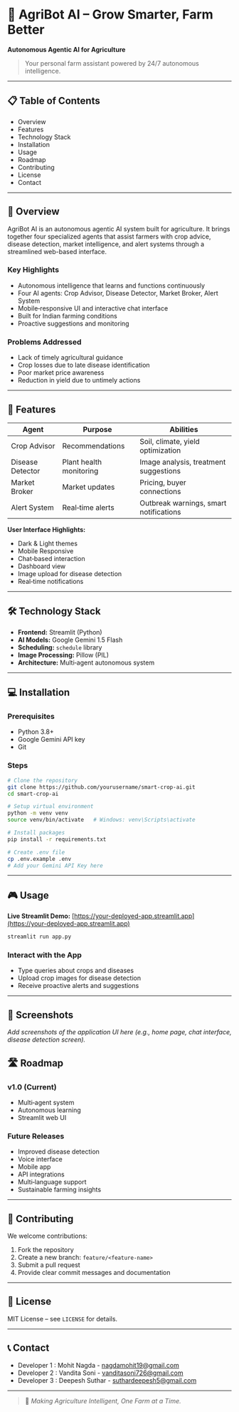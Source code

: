 # 🌾 AgriBot AI – Grow Smarter, Farm Better

**Autonomous Agentic AI for Agriculture**

> Your personal farm assistant powered by 24/7 autonomous intelligence.

---

## 📋 Table of Contents

* Overview
* Features
* Technology Stack
* Installation
* Usage
* Roadmap
* Contributing
* License
* Contact

---

## 🌟 Overview

AgriBot AI is an autonomous agentic AI system built for agriculture. It brings together four specialized agents that assist farmers with crop advice, disease detection, market intelligence, and alert systems through a streamlined web-based interface.

### Key Highlights

* Autonomous intelligence that learns and functions continuously
* Four AI agents: Crop Advisor, Disease Detector, Market Broker, Alert System
* Mobile‑responsive UI and interactive chat interface
* Built for Indian farming conditions
* Proactive suggestions and monitoring

### Problems Addressed

* Lack of timely agricultural guidance
* Crop losses due to late disease identification
* Poor market price awareness
* Reduction in yield due to untimely actions

---

## 🎯 Features

| Agent            | Purpose                 | Abilities                              |
| ---------------- | ----------------------- | -------------------------------------- |
| Crop Advisor     | Recommendations         | Soil, climate, yield optimization      |
| Disease Detector | Plant health monitoring | Image analysis, treatment suggestions  |
| Market Broker    | Market updates          | Pricing, buyer connections             |
| Alert System     | Real‑time alerts        | Outbreak warnings, smart notifications |

**User Interface Highlights:**

* Dark & Light themes
* Mobile Responsive
* Chat‑based interaction
* Dashboard view
* Image upload for disease detection
* Real‑time notifications

---

## 🛠 Technology Stack

* **Frontend:** Streamlit (Python)
* **AI Models:** Google Gemini 1.5 Flash
* **Scheduling:** `schedule` library
* **Image Processing:** Pillow (PIL)
* **Architecture:** Multi‑agent autonomous system

---

## 💻 Installation

### Prerequisites

* Python 3.8+
* Google Gemini API key
* Git

### Steps

```bash
# Clone the repository
git clone https://github.com/yourusername/smart-crop-ai.git
cd smart-crop-ai

# Setup virtual environment
python -m venv venv
source venv/bin/activate   # Windows: venv\Scripts\activate

# Install packages
pip install -r requirements.txt

# Create .env file
cp .env.example .env
# Add your Gemini API Key here
```

---

## 🎮 Usage

**Live Streamlit Demo:** [https://your-deployed-app.streamlit.app](https://your-deployed-app.streamlit.app)

```bash
streamlit run app.py
```

### Interact with the App

* Type queries about crops and diseases
* Upload crop images for disease detection
* Receive proactive alerts and suggestions

---

## 📸 Screenshots

*Add screenshots of the application UI here (e.g., home page, chat interface, disease detection screen).*

## 🛣 Roadmap

### v1.0 (Current)

* Multi‑agent system
* Autonomous learning
* Streamlit web UI

### Future Releases

* Improved disease detection
* Voice interface
* Mobile app
* API integrations
* Multi‑language support
* Sustainable farming insights

---

## 🤝 Contributing

We welcome contributions:

1. Fork the repository
2. Create a new branch: `feature/<feature-name>`
3. Submit a pull request
4. Provide clear commit messages and documentation

---

## 📄 License

MIT License – see `LICENSE` for details.

---

## 📞 Contact

* Developer 1 : Mohit Nagda - [nagdamohit19@gmail.com](mailto:nagdamohit19@gmail.com)
* Developer 2 : Vandita Soni - [vanditasoni726@gmail.com](mailto:vanditasoni726@gmail.com)
* Developer 3 : Deepesh Suthar - [suthardeepesh5@gmail.com](mailto:suthardeepesh5@gmail.com)

---

> 🌾 *Making Agriculture Intelligent, One Farm at a Time.*
